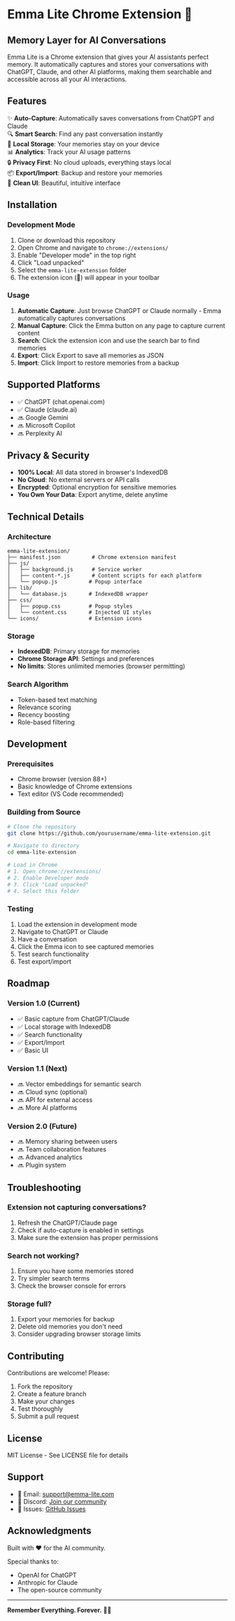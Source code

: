 # Emma Lite Chrome Extension 🧠

## Memory Layer for AI Conversations

Emma Lite is a Chrome extension that gives your AI assistants perfect memory. It automatically captures and stores your conversations with ChatGPT, Claude, and other AI platforms, making them searchable and accessible across all your AI interactions.

## Features

✨ **Auto-Capture**: Automatically saves conversations from ChatGPT and Claude  
🔍 **Smart Search**: Find any past conversation instantly  
💾 **Local Storage**: Your memories stay on your device  
📊 **Analytics**: Track your AI usage patterns  
🔒 **Privacy First**: No cloud uploads, everything stays local  
📦 **Export/Import**: Backup and restore your memories  
🎨 **Clean UI**: Beautiful, intuitive interface  

## Installation

### Development Mode

1. Clone or download this repository
2. Open Chrome and navigate to `chrome://extensions/`
3. Enable "Developer mode" in the top right
4. Click "Load unpacked"
5. Select the `emma-lite-extension` folder
6. The extension icon (🧠) will appear in your toolbar

### Usage

1. **Automatic Capture**: Just browse ChatGPT or Claude normally - Emma automatically captures conversations
2. **Manual Capture**: Click the Emma button on any page to capture current content
3. **Search**: Click the extension icon and use the search bar to find memories
4. **Export**: Click Export to save all memories as JSON
5. **Import**: Click Import to restore memories from a backup

## Supported Platforms

- ✅ ChatGPT (chat.openai.com)
- ✅ Claude (claude.ai)
- 🔜 Google Gemini
- 🔜 Microsoft Copilot
- 🔜 Perplexity AI

## Privacy & Security

- **100% Local**: All data stored in browser's IndexedDB
- **No Cloud**: No external servers or API calls
- **Encrypted**: Optional encryption for sensitive memories
- **You Own Your Data**: Export anytime, delete anytime

## Technical Details

### Architecture

```
emma-lite-extension/
├── manifest.json          # Chrome extension manifest
├── js/
│   ├── background.js      # Service worker
│   ├── content-*.js       # Content scripts for each platform
│   └── popup.js          # Popup interface
├── lib/
│   └── database.js       # IndexedDB wrapper
├── css/
│   ├── popup.css         # Popup styles
│   └── content.css       # Injected UI styles
└── icons/                # Extension icons
```

### Storage

- **IndexedDB**: Primary storage for memories
- **Chrome Storage API**: Settings and preferences
- **No limits**: Stores unlimited memories (browser permitting)

### Search Algorithm

- Token-based text matching
- Relevance scoring
- Recency boosting
- Role-based filtering

## Development

### Prerequisites

- Chrome browser (version 88+)
- Basic knowledge of Chrome extensions
- Text editor (VS Code recommended)

### Building from Source

```bash
# Clone the repository
git clone https://github.com/yourusername/emma-lite-extension.git

# Navigate to directory
cd emma-lite-extension

# Load in Chrome
# 1. Open chrome://extensions/
# 2. Enable Developer mode
# 3. Click "Load unpacked"
# 4. Select this folder
```

### Testing

1. Load the extension in development mode
2. Navigate to ChatGPT or Claude
3. Have a conversation
4. Click the Emma icon to see captured memories
5. Test search functionality
6. Test export/import

## Roadmap

### Version 1.0 (Current)
- ✅ Basic capture from ChatGPT/Claude
- ✅ Local storage with IndexedDB
- ✅ Search functionality
- ✅ Export/Import
- ✅ Basic UI

### Version 1.1 (Next)
- 🔜 Vector embeddings for semantic search
- 🔜 Cloud sync (optional)
- 🔜 API for external access
- 🔜 More AI platforms

### Version 2.0 (Future)
- 🔜 Memory sharing between users
- 🔜 Team collaboration features
- 🔜 Advanced analytics
- 🔜 Plugin system

## Troubleshooting

### Extension not capturing conversations?
1. Refresh the ChatGPT/Claude page
2. Check if auto-capture is enabled in settings
3. Make sure the extension has proper permissions

### Search not working?
1. Ensure you have some memories stored
2. Try simpler search terms
3. Check the browser console for errors

### Storage full?
1. Export your memories for backup
2. Delete old memories you don't need
3. Consider upgrading browser storage limits

## Contributing

Contributions are welcome! Please:

1. Fork the repository
2. Create a feature branch
3. Make your changes
4. Test thoroughly
5. Submit a pull request

## License

MIT License - See LICENSE file for details

## Support

- 📧 Email: support@emma-lite.com
- 💬 Discord: [Join our community](https://discord.gg/emma-lite)
- 🐛 Issues: [GitHub Issues](https://github.com/yourusername/emma-lite-extension/issues)

## Acknowledgments

Built with ❤️ for the AI community.

Special thanks to:
- OpenAI for ChatGPT
- Anthropic for Claude
- The open-source community

---

**Remember Everything. Forever.** 🧠✨